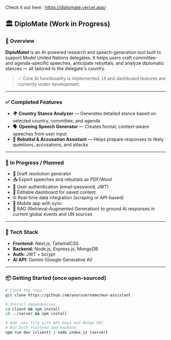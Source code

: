 Check it out here : https://diplomate.vercel.app/

## 🏛️ DiploMate (Work in Progress)

### 📌 Overview

**DiploMatet** is an AI-powered research and speech-generation tool built to support Model United Nations delegates. It helps users craft committee- and agenda-specific speeches, anticipate rebuttals, and analyze diplomatic stances — all tailored to the delegate's country.

> ✅ Core AI functionality is implemented. UI and dashboard features are currently under development.

---

### ✅ Completed Features

* 🌍 **Country Stance Analyzer** — Generates detailed stance based on selected country, committee, and agenda
* 🗣️ **Opening Speech Generator** — Creates formal, context-aware speeches from user input
* 🧠 **Rebuttal & Accusation Assistant** — Helps prepare responses to likely questions, accusations, and attacks

---

### 🚧 In Progress / Planned

* 📄 Draft resolution generator
* 📤 Export speeches and rebuttals as PDF/Word
* 🔐 User authentication (email-password, JWT)
* 🧾 Editable dashboard for saved content
* 🌐 Real-time data integration (scraping or API-based)
* 📱 Mobile app with sync
* 🧠 RAG (Retrieval-Augmented Generation) to ground AI responses in current global events and UN sources
---

### 🧰 Tech Stack

* **Frontend:** Next.js, TailwindCSS
* **Backend:** Node.js, Express.js, MongoDB
* **Auth:** JWT + bcrypt
* **AI API:** Gemini (Google Generative AI)
---

### 📦 Getting Started (once open-sourced)

```bash
# Clone the repo
git clone https://github.com/yourusername/mun-assistant

# Install dependencies
cd client && npm install
cd ../server && npm install

# Add .env file with API keys and Mongo URI
# Run both frontend and backend
npm run dev (client) | node index.js (server)
```
